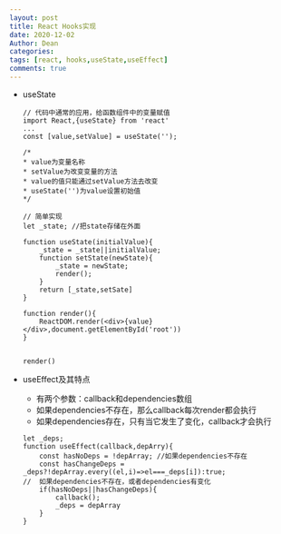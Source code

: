 ```yaml
---
layout: post
title: React Hooks实现
date: 2020-12-02
Author: Dean
categories: 
tags: [react, hooks,useState,useEffect]
comments: true
---
```

- useState

	```
	// 代码中通常的应用，给函数组件中的变量赋值
	import React,{useState} from 'react'
	...
	const [value,setValue] = useState('');
	
	/*
	* value为变量名称
	* setValue为改变变量的方法
	* value的值只能通过setValue方法去改变
	* useState('')为value设置初始值
	*/
	
	// 简单实现
	let _state; //把state存储在外面
	
	function useState(initialValue){
		_state = _state||initialValue;
		function setState(newState){
			_state = newState;
			render();
		}
		return [_state,setSate]
	}
	
	function render(){
		ReactDOM.render(<div>{value}</div>,document.getElementById('root'))
	}
	
	
	render()
	```
	

- useEffect及其特点
	- 有两个参数：callback和dependencies数组
	- 如果dependencies不存在，那么callback每次render都会执行
	- 如果dependencies存在，只有当它发生了变化，callback才会执行

	```
	let _deps; 
	function useEffect(callback,depArry){
		const hasNoDeps = !depArray; //如果dependencies不存在
		const hasChangeDeps = _deps?!depArray.every((el,i)=>el===_deps[i]):true;
	//	如果dependencies不存在，或者dependencies有变化
		if(hasNoDeps||hasChangeDeps){
			callback();
			_deps = depArray
		}
	}
	```